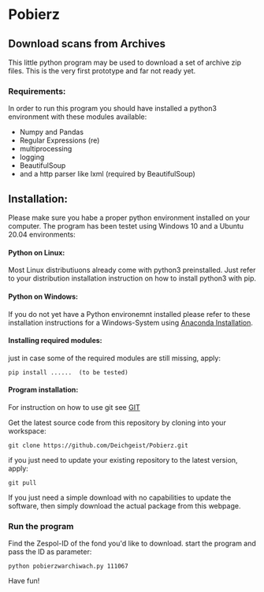 # Pobierz

## Download scans from Archives

This little python program may be used to download a set of archive zip files.
This is the very first prototype and far not ready yet.


### Requirements:
In order to run this program you should have installed a python3 environment with these modules available:
* Numpy and Pandas
* Regular Expressions (re)
* multiprocessing
* logging
* BeautifulSoup
* and a http parser like lxml (required by BeautifulSoup)

## Installation:
Please make sure you habe a proper python environment installed on your computer. 
The program has been testet using Windows 10 and a Ubuntu 20.04 environments:

#### Python on Linux:
Most Linux distributiuons already come with python3 preinstalled. 
Just refer to your distribution installation instruction on how to install python3 with pip.

#### Python on Windows:
If you do not yet have a Python environemnt installed please refer to these installation instructions for a Windows-System using
[Anaconda Installation](https://docs.anaconda.com/anaconda/install/windows/).

#### Installing required modules:
just in case some of the required modules are still missing, apply:
```
pip install ......  (to be tested)
```

#### Program installation:
For instruction on how to use git see [GIT](https://git-scm.com/)

Get the latest source code from this repository by cloning into your workspace:
```
git clone https://github.com/Deichgeist/Pobierz.git
```
if you just need to update your existing repository to the latest version, apply:
```
git pull
```

If you just need a simple download with no capabilities to update the software, then simply download the actual package from this webpage.

### Run the program
Find the Zespol-ID of the fond you'd like to download.
start the program and pass the ID as parameter:
```
python pobierzwarchiwach.py 111067
```

Have fun!
